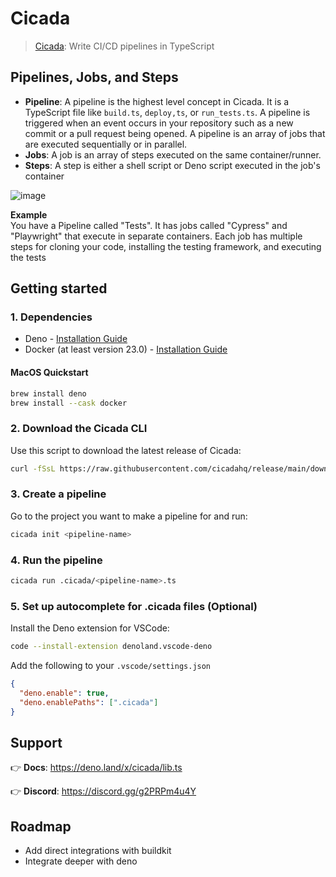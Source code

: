 # Cicada

> [Cicada](https://cicada.build): Write CI/CD pipelines in TypeScript

## Pipelines, Jobs, and Steps

- **Pipeline**: A pipeline is the highest level concept in Cicada. It is a
  TypeScript file like `build.ts`, `deploy,ts`, or `run_tests.ts`. A pipeline is
  triggered when an event occurs in your repository such as a new commit or a
  pull request being opened. A pipeline is an array of jobs that are executed
  sequentially or in parallel.
- **Jobs**: A job is an array of steps executed on the same container/runner.
- **Steps**: A step is either a shell script or Deno script executed in the
  job's container

![image](https://user-images.githubusercontent.com/4949076/229649044-b385b525-946e-4a86-a66d-773547770105.png)

**Example**\
You have a Pipeline called "Tests". It has jobs called "Cypress" and
"Playwright" that execute in separate containers. Each job has multiple steps
for cloning your code, installing the testing framework, and executing the tests

## Getting started

### 1. Dependencies

- Deno -
  [Installation Guide](https://deno.land/manual@v1.32.1/getting_started/installation)
- Docker (at least version 23.0) -
  [Installation Guide](https://docs.docker.com/desktop/)

#### MacOS Quickstart

```bash
brew install deno
brew install --cask docker
```

### 2. Download the Cicada CLI

Use this script to download the latest release of Cicada:

```bash
curl -fSsL https://raw.githubusercontent.com/cicadahq/release/main/download.sh | sh
```

### 3. Create a pipeline

Go to the project you want to make a pipeline for and run:

```bash
cicada init <pipeline-name>
```

### 4. Run the pipeline

```bash
cicada run .cicada/<pipeline-name>.ts
```

### 5. Set up autocomplete for .cicada files (Optional)

Install the Deno extension for VSCode:

```bash
code --install-extension denoland.vscode-deno
```

Add the following to your `.vscode/settings.json`

```json
{
  "deno.enable": true,
  "deno.enablePaths": [".cicada"]
}
```

## Support

👉 **Docs**: https://deno.land/x/cicada/lib.ts

👉 **Discord**: https://discord.gg/g2PRPm4u4Y

## Roadmap

- Add direct integrations with buildkit
- Integrate deeper with deno
